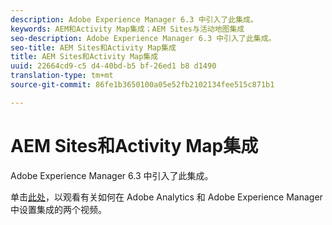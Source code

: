 ```yaml
---
description: Adobe Experience Manager 6.3 中引入了此集成。
keywords: AEM和Activity Map集成；AEM Sites与活动地图集成
seo-description: Adobe Experience Manager 6.3 中引入了此集成。
seo-title: AEM Sites和Activity Map集成
title: AEM Sites和Activity Map集成
uuid: 22664cd9-c5 d4-40bd-b5 bf-26ed1 b8 d1490
translation-type: tm+mt
source-git-commit: 86fe1b3650100a05e52fb2102134fee515c871b1

---
```



# AEM Sites和Activity Map集成

Adobe Experience Manager 6.3 中引入了此集成。

单击[此处](https://helpx.adobe.com/experience-manager/kt/sites/using/activity-map-feature-video-setup.html)，以观看有关如何在 Adobe Analytics 和 Adobe Experience Manager 中设置集成的两个视频。
